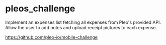 # pleos_challenge

Implement an expenses list fetching all expenses from Pleo's provided API. Allow the user to add notes and upload receipt pictures to each expense.

https://github.com/pleo-io/mobile-challenge
